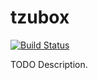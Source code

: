 # tzubox

[![Build Status](https://travis-ci.org/githubuser/tzubox.png)](https://travis-ci.org/githubuser/tzubox)

TODO Description.
